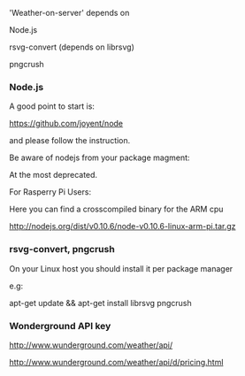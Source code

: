'Weather-on-server' depends on

Node.js

rsvg-convert (depends on librsvg)

pngcrush

### Node.js

A good point to start is:

https://github.com/joyent/node

and please follow the instruction.

Be aware of nodejs from your package magment:

At the most deprecated.

For Rasperry Pi Users:

Here you can find a crosscompiled binary for the ARM cpu

http://nodejs.org/dist/v0.10.6/node-v0.10.6-linux-arm-pi.tar.gz

### rsvg-convert, pngcrush 

On your Linux host you should install it per package manager

e.g: 

apt-get update && apt-get install librsvg pngcrush

### Wonderground API key

http://www.wunderground.com/weather/api/

http://www.wunderground.com/weather/api/d/pricing.html


